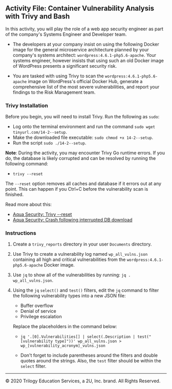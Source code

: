## Activity File: Container Vulnerability Analysis with Trivy and Bash

In this activity, you will play the role of a web app security engineer as part of the company's Systems Engineer and Developer team.

- The developers at your company insist on using the following Docker image for the general microservice architecture planned by your company's systems architect: `wordpress:4.6.1-php5.6-apache`. Your systems engineer, however insists that using such an old Docker image of WordPress presents a significant security risk.

- You are tasked with using Trivy to scan the `wordpress:4.6.1-php5.6-apache` image on WordPress's official Docker Hub, generate a comprehensive list of the most severe vulnerabilities, and report your findings to the Risk Management team.

### Trivy Installation

Before you begin, you will need to install Trivy. Run the following as `sudo`:

- Log onto the terminal environment and run the command `sudo wget tinyurl.com/14-2--setup`.
- Make the downloaded file executable: `sudo chmod +x 14-2--setup`.
- Run the script `sudo ./14-2--setup`.

**Note**: During the activity, you may encounter Trivy Go runtime errors. If you do, the database is likely corrupted and can be resolved by running the following command:

- `trivy --reset` 

The `--reset` option removes all caches and database if it errors out at any point. This can happen if you Ctrl+C before the vulnerability scan is finished.

Read more about this:

- [Aqua Security: Trivy --reset](https://github.com/aquasecurity/trivy#reset)
- [Aqua Security: Crash following interrupted DB download](https://github.com/aquasecurity/trivy/issues/288)

### Instructions

1. Create a `trivy_reports` directory in your user `Documents` directory.

2. Use Trivy to create a vulnerability log named `wp_all_vulns.json` containing all high and critical vulnerabilities from the `wordpress:4.6.1-php5.6-apache` Docker image. 

3. Use `jq` to show all of the vulnerabilities by running: `jq . wp_all_vulns.json`.  

4. Using the `jq` `select()` and `test()` filters, edit the `jq` command to filter the following vulnerability types into a new JSON file:

    - Buffer overflow 
    - Denial of service 
    - Privilege escalation

    Replace the placeholders in the command below:
   - `jq '.[0].Vulnerabilities[] | select(.Description | test("[vulnerability type]"))' wp_all_vulns.json > wp_[vulnerability_acronym]_vulns.json`

    - Don't forget to include parentheses around the filters and double quotes around the strings. Also, the `test` filter should be within the `select` filter.

---
© 2020 Trilogy Education Services, a 2U, Inc. brand. All Rights Reserved.  
  




